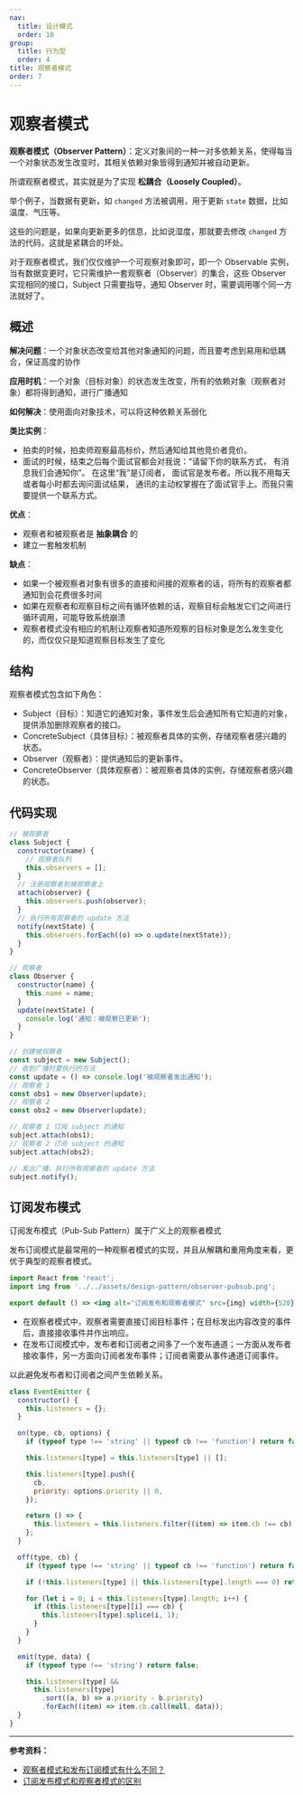 ```yaml
---
nav:
  title: 设计模式
  order: 10
group:
  title: 行为型
  order: 4
title: 观察者模式
order: 7
---
```


# 观察者模式

**观察者模式（Observer Pattern）**：定义对象间的一种一对多依赖关系，使得每当一个对象状态发生改变时，其相关依赖对象皆得到通知并被自动更新。

所谓观察者模式，其实就是为了实现 **松耦合（Loosely Coupled）**。

举个例子，当数据有更新，如 `changed` 方法被调用，用于更新 `state` 数据，比如温度、气压等。

这些的问题是，如果向更新更多的信息，比如说湿度，那就要去修改 `changed` 方法的代码，这就是紧耦合的坏处。

对于观察者模式，我们仅仅维护一个可观察对象即可，即一个 Observable 实例，当有数据变更时，它只需维护一套观察者（Observer）的集合，这些 Observer 实现相同的接口，Subject 只需要指导，通知 Observer 时，需要调用哪个同一方法就好了。

## 概述

**解决问题**：一个对象状态改变给其他对象通知的问题，而且要考虑到易用和低耦合，保证高度的协作

**应用时机**：一个对象（目标对象）的状态发生改变，所有的依赖对象（观察者对象）都将得到通知，进行广播通知

**如何解决**：使用面向对象技术，可以将这种依赖关系弱化

**类比实例**：

- 拍卖的时候，拍卖师观察最高标价，然后通知给其他竞价者竞价。
- 面试的时候，结束之后每个面试官都会对我说：“请留下你的联系方式， 有消息我们会通知你”。 在这里“我”是订阅者， 面试官是发布者。所以我不用每天或者每小时都去询问面试结果， 通讯的主动权掌握在了面试官手上。而我只需要提供一个联系方式。

**优点**：

- 观察者和被观察者是 **抽象耦合** 的
- 建立一套触发机制

**缺点**：

- 如果一个被观察者对象有很多的直接和间接的观察者的话，将所有的观察者都通知到会花费很多时间
- 如果在观察者和观察目标之间有循环依赖的话，观察目标会触发它们之间进行循环调用，可能导致系统崩溃
- 观察者模式没有相应的机制让观察者知道所观察的目标对象是怎么发生变化的，而仅仅只是知道观察目标发生了变化

## 结构

观察者模式包含如下角色：

- Subject（目标）：知道它的通知对象，事件发生后会通知所有它知道的对象，提供添加删除观察者的接口。
- ConcreteSubject（具体目标）：被观察者具体的实例，存储观察者感兴趣的状态。
- Observer（观察者）：提供通知后的更新事件。
- ConcreteObserver（具体观察者）：被观察者具体的实例，存储观察者感兴趣的状态。

## 代码实现

```js
// 被观察者
class Subject {
  constructor(name) {
    // 观察者队列
    this.observers = [];
  }
  // 注册观察者到被观察者上
  attach(observer) {
    this.observers.push(observer);
  }
  // 执行所有观察者的 update 方法
  notify(nextState) {
    this.observers.forEach((o) => o.update(nextState));
  }
}

// 观察者
class Observer {
  constructor(name) {
    this.name = name;
  }
  update(nextState) {
    console.log('通知：被观察已更新');
  }
}

// 创建被观察者
const subject = new Subject();
// 收到广播时要执行的方法
const update = () => console.log('被观察者发出通知');
// 观察者 1
const obs1 = new Observer(update);
// 观察者 2
const obs2 = new Observer(update);

// 观察者 1 订阅 subject 的通知
subject.attach(obs1);
// 观察者 2 订阅 subject 的通知
subject.attach(obs2);

// 发出广播，执行所有观察者的 update 方法
subject.notify();
```

## 订阅发布模式

订阅发布模式（Pub-Sub Pattern）属于广义上的观察者模式

发布订阅模式是最常用的一种观察者模式的实现，并且从解耦和重用角度来看，更优于典型的观察者模式。

```jsx | inline
import React from 'react';
import img from '../../assets/design-pattern/observer-pubsub.png';

export default () => <img alt="订阅发布和观察者模式" src={img} width={520} />;
```

- 在观察者模式中，观察者需要直接订阅目标事件；在目标发出内容改变的事件后，直接接收事件并作出响应。
- 在发布订阅模式中，发布者和订阅者之间多了一个发布通道；一方面从发布者接收事件，另一方面向订阅者发布事件；订阅者需要从事件通道订阅事件。

以此避免发布者和订阅者之间产生依赖关系。

```js
class EventEmitter {
  constructor() {
    this.listeners = {};
  }

  on(type, cb, options) {
    if (typeof type !== 'string' || typeof cb !== 'function') return false;

    this.listeners[type] = this.listeners[type] || [];

    this.listeners[type].push({
      cb,
      priority: options.priority || 0,
    });

    return () => {
      this.listeners = this.listeners.filter((item) => item.cb !== cb);
    };
  }

  off(type, cb) {
    if (typeof type !== 'string' || typeof cb !== 'function') return false;

    if (!this.listeners[type] || this.listeners[type].length === 0) return false;

    for (let i = 0; i < this.listeners[type].length; i++) {
      if (this.listeners[type][i] === cb) {
        this.listeners[type].splice(i, 1);
      }
    }
  }

  emit(type, data) {
    if (typeof type !== 'string') return false;

    this.listeners[type] &&
      this.listeners[type]
        .sort((a, b) => a.priority - b.priority)
        .forEach((item) => item.cb.call(null, data));
  }
}
```

---

**参考资料：**

- [观察者模式和发布订阅模式有什么不同？](https://www.zhihu.com/question/23486749)
- [订阅发布模式和观察者模式的区别](https://segmentfault.com/a/1190000020169229)
